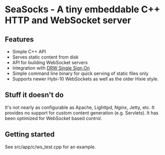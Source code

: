 SeaSocks - A tiny embeddable C++ HTTP and WebSocket server
==========================================================

Features
--------
*   Simple C++ API
*   Serves static content from disk
*   API for building WebSocket servers
*   Integration with [DRW Single Sign On](http://go/sso)
*   Simple command line binary for quick serving of static files only
*   Supports newer Hybi-10 WebSockets as well as the older Hixie style.

Stuff it doesn't do
-------------------
It's not nearly as configurable as Apache, Lighttpd, Nginx, Jetty, etc.
It provides no support for custom content generation (e.g. Servlets).
It has been optimized for WebSocket based control.

Getting started
---------------
See src/app/c/ws_test.cpp for an example.


